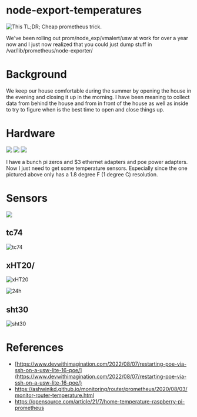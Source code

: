 # node-export-temperatures

![This](docs/images/Metrics.png)
TL;DR; Cheap prometheus trick. 

We've been rolling out prom/node_exp/vmalert/usw at work for over a year now and I just now realized that you could just dump stuff in /var/lib/prometheus/node-exporter/

# Background

We keep our house comfortable during the summer by opening the house in the evening and closing it up in the morning. I have been meaning to collect data from behind the house and from in front of the house as well as inside to try to figure when is the best time to open and close things up. 

# Hardware

![](docs/images/tempsensor.jpeg)
![](docs/images/rogerDPS310.jpg)
![](docs/images/naughtybunnymcp9808.jpg)

I have a bunch pi zeros and $3 ethernet adapters and poe power adapters. Now I just need to get some temperature sensors. Especially since the one pictured above only has a 1.8 degree F (1 degree C) resolution.

# Sensors

![](docs/images/livingroom.jpeg)

## tc74

![tc74](docs/images/tc74.png)

## xHT20/

![xHT20](docs/images/dht20pins.png)

![24h](docs/images/24h.png)

## sht30

![sht30](docs/images/sht30.png)

# References

- [https://www.devwithimagination.com/2022/08/07/restarting-poe-via-ssh-on-a-usw-lite-16-poe/](https://www.devwithimagination.com/2022/08/07/restarting-poe-via-ssh-on-a-usw-lite-16-poe/)
- https://ashwinikd.github.io/monitoring/router/prometheus/2020/08/03/monitor-router-temperature.html
- https://opensource.com/article/21/7/home-temperature-raspberry-pi-prometheus
